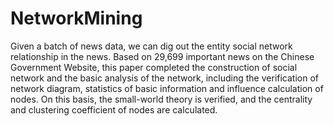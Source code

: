 # NetworkMining
Given a batch of news data, we can dig out the entity social network relationship in the news.
Based on 29,699 important news on the Chinese Government Website, this paper completed the
construction of social network and the basic analysis of the network, including the verification of network
diagram, statistics of basic information and influence calculation of nodes. On this basis, the small-world
theory is verified, and the centrality and clustering coefficient of nodes are calculated. 
